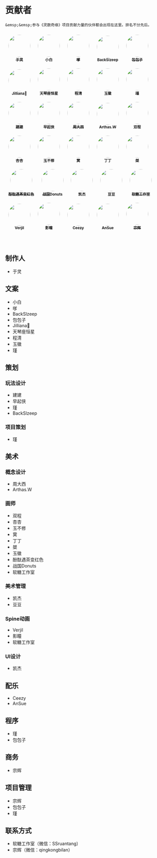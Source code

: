 # 贡献者

```{note}
&emsp;&emsp;参与《灵数奇缘》项目贡献力量的伙伴都会出现在这里。排名不分先后。
```

<div align="left" width="100%">
	<div align="center" style="padding:10px;display:inline-block;">
		<a href="/gamedoc/characters/v-producer.html">
			<img src="/_static/contributor/v-producer.jpg" width="70px;" alt="" style="border-radius:50%;"/>
			<br/><sub><b>于灵</b></sub>
		</a>
	</div>
	<div align="center" style="padding:10px;display:inline-block;">
		<img src="/_static/contributor/小白.jpg" width="70px;" alt="" style="border-radius:50%;"/>
		<br/><sub><b>小白</b></sub>
	</div>
	<div align="center" style="padding:10px;display:inline-block;">
		<a href="https://www.zhihu.com/people/wwwe-ww">
			<img src="/_static/contributor/嗲.jpg" width="70px;" alt="" style="border-radius:50%;"/>
			<br/><sub><b>嗲</b></sub>
		</a>
	</div>
	<div align="center" style="padding:10px;display:inline-block;">
		<img src="/_static/contributor/BackSlzeep.jpg" width="70px;" alt="" style="border-radius:50%;"/>
		<br/><sub><b>BackSlzeep</b></sub>
	</div>
	<div align="center" style="padding:10px;display:inline-block;">
		<a href="https://github.com/thisisbadBao">
			<img src="/_static/contributor/包包子.jpg" width="70px;" alt="" style="border-radius:50%;"/>
			<br/><sub><b>包包子</b></sub>
		</a>
	</div>
	<div align="center" style="padding:10px;display:inline-block;">
		<img src="/_static/contributor/Jilliana.jpg" width="70px;" alt="" style="border-radius:50%;"/>
		<br/><sub><b>Jilliana🐚</b></sub>
	</div>
	<div align="center" style="padding:10px;display:inline-block;">
		<img src="/_static/contributor/天琴座恒星.jpg" width="70px;" alt="" style="border-radius:50%;"/>
		<br/><sub><b>天琴座恒星</b></sub>
	</div>
	<div align="center" style="padding:10px;display:inline-block;">
		<img src="/_static/contributor/程清.jpg" width="70px;" alt="" style="border-radius:50%;"/>
		<br/><sub><b>程清</b></sub>
	</div>
	<div align="center" style="padding:10px;display:inline-block;">
		<img src="/_static/contributor/玉徽.jpg" width="70px;" alt="" style="border-radius:50%;"/>
		<br/><sub><b>玉徽</b></sub>
	</div>
	<div align="center" style="padding:10px;display:inline-block;">
		<a href="https://github.com/pigpigyyy">
			<img src="/_static/contributor/瑾.jpg" width="70px;" alt="" style="border-radius:50%;"/>
			<br/><sub><b>瑾</b></sub>
		</a>
	</div>
	<div align="center" style="padding:10px;display:inline-block;">
		<a href="https://github.com/HongjianTang">
			<img src="/_static/contributor/建建.jpg" width="70px;" alt="" style="border-radius:50%;"/>
			<br/><sub><b>建建</b></sub>
		</a>
	</div>
	<div align="center" style="padding:10px;display:inline-block;">
		<img src="/_static/contributor/早起侠.jpg" width="70px;" alt="" style="border-radius:50%;"/>
		<br/><sub><b>早起侠</b></sub>
	</div>
	<div align="center" style="padding:10px;display:inline-block;">
		<a href="https://weibo.com/u/5062845768">
			<img src="/_static/contributor/周大西.jpg" width="70px;" alt="" style="border-radius:50%;"/>
			<br/><sub><b>周大西</b></sub>
		</a>
	</div>
	<div align="center" style="padding:10px;display:inline-block;">
		<a href="https://www.gcores.com/users/363525">
			<img src="/_static/contributor/Arthas.W.jpg" width="70px;" alt="" style="border-radius:50%;"/>
			<br/><sub><b>Arthas.W</b></sub>
		</a>
	</div>
	<div align="center" style="padding:10px;display:inline-block;">
		<img src="/_static/contributor/双程.jpg" width="70px;" alt="" style="border-radius:50%;"/>
		<br/><sub><b>双程</b></sub>
	</div>
	<div align="center" style="padding:10px;display:inline-block;">
		<img src="/_static/contributor/placeholder.jpg" width="70px;" alt="" style="border-radius:50%;"/>
		<br/><sub><b>杏杏</b></sub>
	</div>
	<div align="center" style="padding:10px;display:inline-block;">
		<img src="/_static/contributor/placeholder.jpg" width="70px;" alt="" style="border-radius:50%;"/>
		<br/><sub><b>玉不修</b></sub>
	</div>
	<div align="center" style="padding:10px;display:inline-block;">
		<img src="/_static/contributor/placeholder.jpg" width="70px;" alt="" style="border-radius:50%;"/>
		<br/><sub><b>蓂</b></sub>
	</div>
	<div align="center" style="padding:10px;display:inline-block;">
		<img src="/_static/contributor/placeholder.jpg" width="70px;" alt="" style="border-radius:50%;"/>
		<br/><sub><b>丁丁</b></sub>
	</div>
	<div align="center" style="padding:10px;display:inline-block;">
		<img src="/_static/contributor/placeholder.jpg" width="70px;" alt="" style="border-radius:50%;"/>
		<br/><sub><b>桀</b></sub>
	</div>
	<div align="center" style="padding:10px;display:inline-block;">
		<a href="https://weibo.com/u/5156432595">
			<img src="/_static/contributor/酚酞遇茶变红色.jpg" width="70px;" alt="" style="border-radius:50%;"/>
			<br/><sub><b>酚酞遇茶变红色</b></sub>
		</a>
	</div>
	<div align="center" style="padding:10px;display:inline-block;">
		<a href="https://weibo.com/u/5885613745">
			<img src="/_static/contributor/战国Donuts.jpg" width="70px;" alt="" style="border-radius:50%;"/>
			<br/><sub><b>战国Donuts</b></sub>
		</a>
	</div>
	<div align="center" style="padding:10px;display:inline-block;">
		<img src="/_static/contributor/凯杰.jpg" width="70px;" alt="" style="border-radius:50%;"/>
		<br/><sub><b>凯杰</b></sub>
	</div>
	<div align="center" style="padding:10px;display:inline-block;">
		<img src="/_static/contributor/placeholder.jpg" width="70px;" alt="" style="border-radius:50%;"/>
		<br/><sub><b>豆豆</b></sub>
	</div>
	<div align="center" style="padding:10px;display:inline-block;">
		<a href="/community/contributors.html#id15">
			<img src="/_static/contributor/软糖工作室.jpg" width="70px;" alt="" style="border-radius:50%;"/>
			<br/><sub><b>软糖工作室</b></sub>
		</a>
	</div>
	<div align="center" style="padding:10px;display:inline-block;">
		<img src="/_static/contributor/Verjil.jpg" width="70px;" alt="" style="border-radius:50%;"/>
		<br/><sub><b>Verjil</b></sub>
	</div>
	<div align="center" style="padding:10px;display:inline-block;">
		<img src="/_static/contributor/影瞳.jpg" width="70px;" alt="" style="border-radius:50%;"/>
		<br/><sub><b>影瞳</b></sub>
	</div>
	<div align="center" style="padding:10px;display:inline-block;">
		<a href="https://music.163.com/#/artist?id=2313">
			<img src="/_static/contributor/Ceezy.jpg" width="70px;" alt="" style="border-radius:50%;"/>
			<br/><sub><b>Ceezy</b></sub>
		</a>
	</div>
	<div align="center" style="padding:10px;display:inline-block;">
		<a href="https://music.163.com/#/artist?id=32892057">
			<img src="/_static/contributor/AnSue.jpg" width="70px;" alt="" style="border-radius:50%;"/>
			<br/><sub><b>AnSue</b></sub>
		</a>
	</div>
	<div align="center" style="padding:10px;display:inline-block;">
		<a href="/community/contributors.html#id15">
			<img src="/_static/contributor/宗辉.jpg" width="70px;" alt="" style="border-radius:50%;"/>
			<br/><sub><b>宗辉</b></sub>
		</a>
	</div>
</div>

<br/>
<br/>

## 制作人

* 于灵

## 文案

* 小白
* 嗲
* BackSlzeep
* 包包子
* Jilliana🐚
* 天琴座恒星
* 程清
* 玉徽
* 瑾

## 策划

### 玩法设计

* 建建
* 早起侠
* 瑾
* BackSlzeep

### 项目策划

* 瑾

## 美术

### 概念设计

* 周大西
* Arthas.W

### 画师

* 双程
* 杏杏
* 玉不修
* 蓂
* 丁丁
* 桀
* 玉徽
* 酚酞遇茶变红色
* 战国Donuts
* 软糖工作室

### 美术管理

* 凯杰
* 豆豆

### Spine动画

* Verjil
* 影瞳
* 软糖工作室

### UI设计

* 凯杰

## 配乐

* Ceezy
* AnSue

## 程序

* 瑾
* 包包子

## 商务

* 宗辉

## 项目管理

* 宗辉
* 包包子
* 瑾


## 联系方式

* 软糖工作室（微信：SSruantang）
* 宗辉（微信：qingkongbilan）

